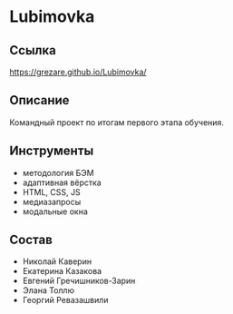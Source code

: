 # Lubimovka

## Ссылка
https://grezare.github.io/Lubimovka/

## Описание
Командный проект по итогам первого этапа обучения.

## Инструменты
* методология БЭМ
* адаптивная вёрстка
* HTML, CSS, JS
* медиазапросы
* модальные окна

## Состав
* Николай Каверин
* Екатерина Казакова
* Евгений Гречишников-Зарин
* Элана Толлю
* Георгий Ревазашвили
